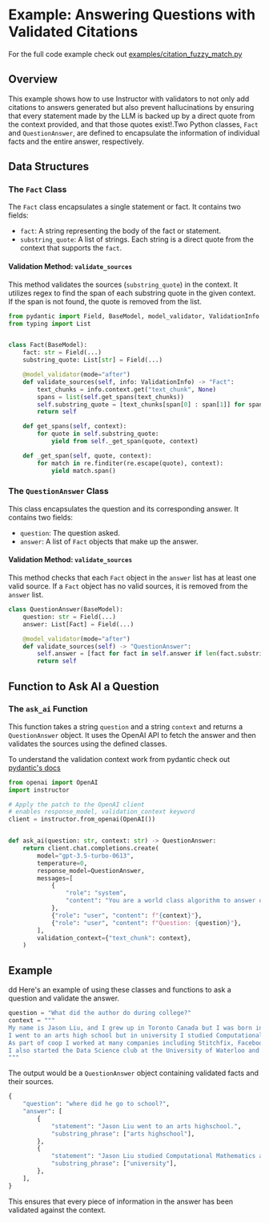# Example: Answering Questions with Validated Citations

For the full code example check out [examples/citation_fuzzy_match.py](https://github.com/jxnl/instructor/blob/main/examples/citation_with_extraction/citation_fuzzy_match.py)

## Overview

This example shows how to use Instructor with validators to not only add citations to answers generated but also prevent hallucinations by ensuring that every statement made by the LLM is backed up by a direct quote from the context provided, and that those quotes exist!.Two Python classes, `Fact` and `QuestionAnswer`, are defined to encapsulate the information of individual facts and the entire answer, respectively.

## Data Structures

### The `Fact` Class

The `Fact` class encapsulates a single statement or fact. It contains two fields:

- `fact`: A string representing the body of the fact or statement.
- `substring_quote`: A list of strings. Each string is a direct quote from the context that supports the `fact`.

#### Validation Method: `validate_sources`

This method validates the sources (`substring_quote`) in the context. It utilizes regex to find the span of each substring quote in the given context. If the span is not found, the quote is removed from the list.

```python hl_lines="6 8-13"
from pydantic import Field, BaseModel, model_validator, ValidationInfo
from typing import List


class Fact(BaseModel):
    fact: str = Field(...)
    substring_quote: List[str] = Field(...)

    @model_validator(mode="after")
    def validate_sources(self, info: ValidationInfo) -> "Fact":
        text_chunks = info.context.get("text_chunk", None)
        spans = list(self.get_spans(text_chunks))
        self.substring_quote = [text_chunks[span[0] : span[1]] for span in spans]
        return self

    def get_spans(self, context):
        for quote in self.substring_quote:
            yield from self._get_span(quote, context)

    def _get_span(self, quote, context):
        for match in re.finditer(re.escape(quote), context):
            yield match.span()
```

### The `QuestionAnswer` Class

This class encapsulates the question and its corresponding answer. It contains two fields:

- `question`: The question asked.
- `answer`: A list of `Fact` objects that make up the answer.

#### Validation Method: `validate_sources`

This method checks that each `Fact` object in the `answer` list has at least one valid source. If a `Fact` object has no valid sources, it is removed from the `answer` list.

```python hl_lines="5-8"
class QuestionAnswer(BaseModel):
    question: str = Field(...)
    answer: List[Fact] = Field(...)

    @model_validator(mode="after")
    def validate_sources(self) -> "QuestionAnswer":
        self.answer = [fact for fact in self.answer if len(fact.substring_quote) > 0]
        return self
```

## Function to Ask AI a Question

### The `ask_ai` Function

This function takes a string `question` and a string `context` and returns a `QuestionAnswer` object. It uses the OpenAI API to fetch the answer and then validates the sources using the defined classes.

To understand the validation context work from pydantic check out [pydantic's docs](https://docs.pydantic.dev/usage/validators/#model-validators)

```python hl_lines="5 6 14"
from openai import OpenAI
import instructor

# Apply the patch to the OpenAI client
# enables response_model, validation_context keyword
client = instructor.from_openai(OpenAI())


def ask_ai(question: str, context: str) -> QuestionAnswer:
    return client.chat.completions.create(
        model="gpt-3.5-turbo-0613",
        temperature=0,
        response_model=QuestionAnswer,
        messages=[
            {
                "role": "system",
                "content": "You are a world class algorithm to answer questions with correct and exact citations.",
            },
            {"role": "user", "content": f"{context}"},
            {"role": "user", "content": f"Question: {question}"},
        ],
        validation_context={"text_chunk": context},
    )
```

## Example

dd
Here's an example of using these classes and functions to ask a question and validate the answer.

```python
question = "What did the author do during college?"
context = """
My name is Jason Liu, and I grew up in Toronto Canada but I was born in China.
I went to an arts high school but in university I studied Computational Mathematics and physics.
As part of coop I worked at many companies including Stitchfix, Facebook.
I also started the Data Science club at the University of Waterloo and I was the president of the club for 2 years.
"""
```

The output would be a `QuestionAnswer` object containing validated facts and their sources.

```python
{
    "question": "where did he go to school?",
    "answer": [
        {
            "statement": "Jason Liu went to an arts highschool.",
            "substring_phrase": ["arts highschool"],
        },
        {
            "statement": "Jason Liu studied Computational Mathematics and physics in university.",
            "substring_phrase": ["university"],
        },
    ],
}
```

This ensures that every piece of information in the answer has been validated against the context.
